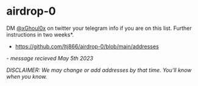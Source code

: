 # airdrop-0
DM [@xGhoul0x](https://twitter.com/xGhoul0x) on twitter your telegram info if you are on this list. Further instructions in two weeks*.



- https://github.com/ltj866/airdrop-0/blob/main/addresses


\- *message recieved May 5th 2023*




*DISCLAIMER: We may change or add addresses by that time. You'll know when you know.*
